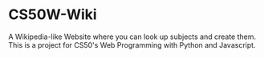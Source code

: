 # CS50W-Wiki

A Wikipedia-like Website where you can look up subjects and create them.
This is a project for CS50's Web Programming with Python and Javascript.
